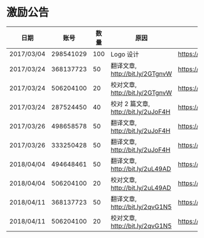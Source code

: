 # 激励公告

  日期 | 账号 | 数量 | 原因 | Explorer
  ------- | -------- | -------- | -------- | --------
  2017/03/04 | 298541029 |  100 | Logo 设计 | https://yoyow.bts.ai/block/5423917
  2017/03/24 | 368137723 |  50 | 翻译文章, http://bit.ly/2GTgnvW | https://yoyow.bts.ai/block/5706271
  2017/03/24 | 506204100 |  20 | 校对文章, http://bit.ly/2GTgnvW | https://yoyow.bts.ai/block/5706414
  2017/03/24 | 287524450 |  40 | 校对 2 篇文章, http://bit.ly/2uJoF4H | https://yoyow.bts.ai/block/5708218
  2017/03/26 | 498658578 |  50 | 翻译文章, http://bit.ly/2uJoF4H| https://yoyow.bts.ai/block/5781597
  2017/03/26 | 333250428 |  50 | 翻译文章, http://bit.ly/2uJoF4H | https://yoyow.bts.ai/block/5781603
  2018/04/04 | 494648461 | 50 | 翻译文章, http://bit.ly/2uL49AD | https://yoyow.bts.ai/block/6036111
  2018/04/04 | 506204100 | 20 | 校对文章, http://bit.ly/2uL49AD | https://yoyow.bts.ai/block/6036118
  2018/04/11 | 368137723 | 50 | 翻译文章, http://bit.ly/2qvG1N5 | https://yoyow.bts.ai/block/6328153
  2018/04/11 | 506204100 | 20 | 校对文章, http://bit.ly/2qvG1N5 | https://yoyow.bts.ai/block/6328165